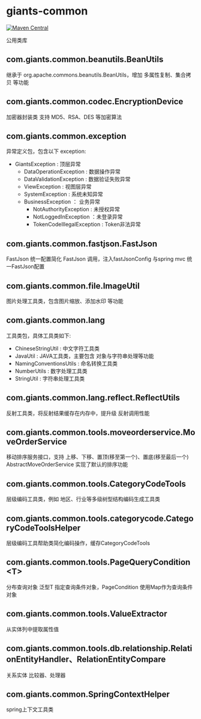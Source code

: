 # giants-common
[![Maven Central](https://maven-badges.herokuapp.com/maven-central/com.github.vencent-lu/giants-common/badge.svg)](https://maven-badges.herokuapp.com/maven-central/com.github.vencent-lu/giants-common)

公用类库

## com.giants.common.beanutils.BeanUtils
继承于 org.apache.commons.beanutils.BeanUtils，增加 多属性复制、集合拷贝 等功能

## com.giants.common.codec.EncryptionDevice
加密器封装类 支持 MD5、RSA、DES 等加密算法

## com.giants.common.exception
异常定义包，包含以下 exception:
* GiantsException : 顶层异常
    * DataOperationException : 数据操作异常
    * DataValidationException : 数据验证失败异常
    * ViewException : 视图层异常
    * SystemException : 系统未知异常
    * BusinessException ： 业务异常
        * NotAuthorityException : 未授权异常
        * NotLoggedInException ：未登录异常
        * TokenCodeIllegalException : Token非法异常
        
## com.giants.common.fastjson.FastJson
FastJson 统一配置简化 FastJson 调用，注入fastJsonConfig 与spring mvc 统一FastJson配置

## com.giants.common.file.ImageUtil
图片处理工具类，包含图片缩放、添加水印 等功能

## com.giants.common.lang
工具类包，具体工具类如下:
* ChineseStringUtil : 中文字符工具类
* JavaUtil : JAVA工具类，主要包含 对象与字符串处理等功能
* NamingConventionsUtils : 命名转换工具类
* NumberUtils : 数字处理工具类
* StringUtil : 字符串处理工具类

## com.giants.common.lang.reflect.ReflectUtils
反射工具类，将反射结果缓存在内存中，提升级 反射调用性能

## com.giants.common.tools.moveorderservice.MoveOrderService
移动排序服务接口，支持 上移、下移、置顶(移至第一个)、置底(移至最后一个)
AbstractMoveOrderService 实现了默认的排序功能

## com.giants.common.tools.CategoryCodeTools
层级编码工具类，例如 地区、行业等多级树型结构编码生成工具类

## com.giants.common.tools.categorycode.CategoryCodeToolsHelper
层级编码工具帮助类简化编码操作，缓存CategoryCodeTools

## com.giants.common.tools.PageQueryCondition<T\>
分布查询对象 泛型T 指定查询条件对象，PageCondition 使用Map作为查询条件对象

## com.giants.common.tools.ValueExtractor
从实体列中提取属性值

## com.giants.common.tools.db.relationship.RelationEntityHandler、RelationEntityCompare
关系实体 比较器、处理器

## com.giants.common.SpringContextHelper
spring上下文工具类


